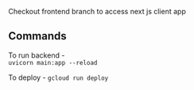 Checkout frontend branch to access next js client app

## Commands

To run backend -  
`uvicorn main:app --reload`

To deploy -
`gcloud run deploy`